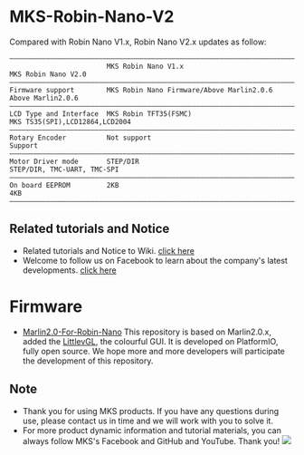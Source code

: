 # MKS-Robin-Nano-V2
Compared with Robin Nano V1.x, Robin Nano V2.x updates as follow:


```
————————————————————————————————————————————————————————————————————————————————————————————————————————
                        MKS Robin Nano V1.x                              MKS Robin Nano V2.0            
————————————————————————————————————————————————————————————————————————————————————————————————————————
Firmware support        MKS Robin Nano Firmware/Above Marlin2.0.6        Above Marlin2.0.6   
————————————————————————————————————————————————————————————————————————————————————————————————————————
LCD Type and Interface  MKS Robin TFT35(FSMC)                            MKS TS35(SPI),LCD12864,LCD2004    
————————————————————————————————————————————————————————————————————————————————————————————————————————
Rotary Encoder          Not support                                      Support  
————————————————————————————————————————————————————————————————————————————————————————————————————————
Motor Driver mode       STEP/DIR                                         STEP/DIR, TMC-UART, TMC-SPI    
————————————————————————————————————————————————————————————————————————————————————————————————————————
On board EEPROM         2KB                                              4KB                          
————————————————————————————————————————————————————————————————————————————————————————————————————————
```

## Related tutorials and Notice
- Related tutorials and Notice to Wiki. [click here](https://github.com/makerbase-mks/MKS-Robin-Nano-V2/wiki)
- Welcome to follow us on Facebook to learn about the company's latest developments. [click here](https://www.facebook.com/Makerbase.mks/)

# Firmware
- [Marlin2.0-For-Robin-Nano](https://github.com/makerbase-mks/Mks-Robin-Nano-Marlin2.0-Firmware)
This repository is based on Marlin2.0.x, added the [LittlevGL](https://github.com/littlevgl/lvgl), the colourful GUI. It is developed on PlatformIO, fully open source. We hope more and more developers will participate the development of this repository.

## Note
- Thank you for using MKS products. If you have any questions during use, please contact us in time and we will work with you to solve it.
- For more product dynamic information and tutorial materials, you can always follow MKS's Facebook and GitHub and YouTube. Thank you!
![](https://github.com/makerbase-mks/MKS-Robin-Nano/blob/master/hardware/Image/MKS_FGA.png)
